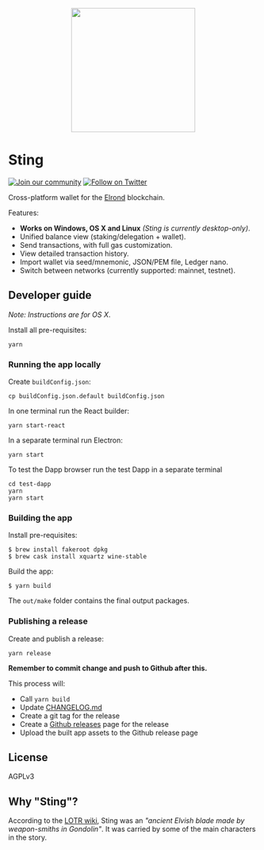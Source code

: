 <p align="center">
  <img width="250" height="250" src="https://raw.githubusercontent.com/erdDEVcode/sting/master/electron/images/logo.png">
</p>

# Sting

[![Join our community](https://img.shields.io/badge/discord-join%20chat-738bd7.svg)](https://discord.gg/v9PDKRN)
[![Follow on Twitter](https://img.shields.io/twitter/url/http/shields.io.svg?style=social&label=Follow&maxAge=2592000)](https://twitter.com/erd_dev)

Cross-platform wallet for the [Elrond](https://elrond.com) blockchain.

Features:
* **Works on Windows, OS X and Linux** _(Sting is currently desktop-only)_.
* Unified balance view (staking/delegation + wallet).
* Send transactions, with full gas customization.
* View detailed transaction history.
* Import wallet via seed/mnemonic, JSON/PEM file, Ledger nano.
* Switch between networks (currently supported: mainnet, testnet).

## Developer guide

_Note: Instructions are for OS X_.

Install all pre-requisites:

```shell
yarn
```

### Running the app locally

Create `buildConfig.json`:

```shell
cp buildConfig.json.default buildConfig.json
```

In one terminal run the React builder:

```shell
yarn start-react
```

In a separate terminal run Electron:

```shell
yarn start
```

To test the Dapp browser run the test Dapp in a separate terminal

```shell
cd test-dapp
yarn
yarn start
```

### Building the app

Install pre-requisites:

```shell
$ brew install fakeroot dpkg
$ brew cask install xquartz wine-stable
```

Build the app:

```shell
$ yarn build
```

The `out/make` folder contains the final output packages.

### Publishing a release

Create and publish a release:

```shell
yarn release
```

**Remember to commit change and push to Github after this.**

This process will:

* Call `yarn build`
* Update [CHANGELOG.md](./CHANGELOG.md)
* Create a git tag for the release
* Create a [Github releases](https://github.com/erdDEVcode/sting/releases) page for the release
* Upload the built app assets to the Github release page


## License

AGPLv3

## Why "Sting"?

According to the [LOTR wiki](https://lotr.fandom.com/wiki/Sting), Sting was an _"ancient Elvish blade made by weapon-smiths in Gondolin"_. It was carried by
some of the main characters in the story.
